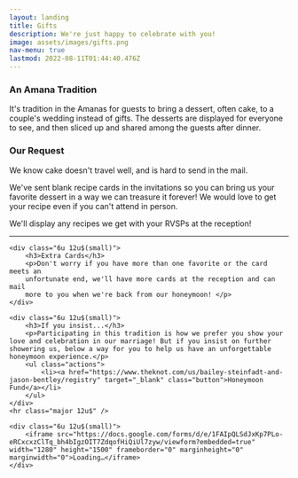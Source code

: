 ```yaml
---
layout: landing
title: Gifts
description: We're just happy to celebrate with you!
image: assets/images/gifts.png
nav-menu: true
lastmod: 2022-08-11T01:44:40.476Z
---
```


<!-- Main -->
<div id="main" class="alt">

<section id="one">
	<div class="inner">

<div class="row">
	<div class="6u 12u$(small)">
		<h3>An Amana Tradition</h3>
		<p>It's tradition in the Amanas for guests to bring a dessert, often cake, to a couple's wedding instead of gifts. The desserts are displayed for everyone to see, and then sliced up and shared among the guests after dinner. </p>
	</div>
	<div class="6u$ 12u$(small)">
		<h3>Our Request</h3>
		<p>We know cake doesn't travel well, and is hard to send in the mail. </p>
        <p>We've sent blank recipe cards in the invitations so you can bring us 
        your favorite dessert in a way we can treasure it forever! We would love to get 
        your recipe even if you can't attend in person. </p>
        <p> We'll display any recipes we get with your RVSPs at the reception! </p>
	</div>
	<hr class="major 12u$" />

    <div class="6u 12u$(small)">
		<h3>Extra Cards</h3>
		<p>Don't worry if you have more than one favorite or the card meets an 
        unfortunate end, we'll have more cards at the reception and can mail 
        more to you when we're back from our honeymoon! </p>
	</div>

	<div class="6u 12u$(small)">
		<h3>If you insist...</h3>
		<p>Participating in this tradition is how we prefer you show your love and celebration in our marriage! But if you insist on further showering us, below a way for you to help us have an unforgettable honeymoon experience.</p>
	    <ul class="actions">
			<li><a href="https://www.theknot.com/us/bailey-steinfadt-and-jason-bentley/registry" target="_blank" class="button">Honeymoon Fund</a></li>
		</ul>
	</div>
	<hr class="major 12u$" />

	<div class="6u 12u$(small)">
		<iframe src="https://docs.google.com/forms/d/e/1FAIpQLSdJxKp7PLo-eRCxcxzClTq_bh4bIgzOIT7ZdqofHiQiUl7zyw/viewform?embedded=true" width="1280" height="1500" frameborder="0" marginheight="0" marginwidth="0">Loading…</iframe>
	</div>
</div>


</div>
</section>
</div>